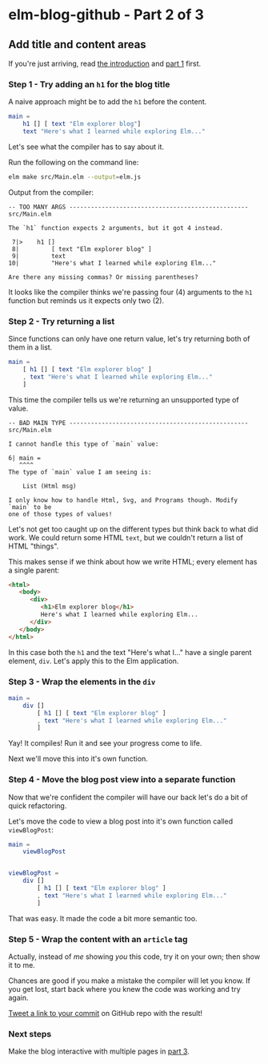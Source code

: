 # elm-blog-github - Part 2 of 3

## Add title and content areas

If you're just arriving, read [the introduction](#!/post/elm-blog-github-part-0-introduction) and [part 1](#!/post/elm-blog-github-part-1-host-elm-code-on-github) first.

### Step 1 - Try adding an `h1` for the blog title

A naive approach might be to add the `h1` before the content.

```elm
main =
    h1 [] [ text "Elm explorer blog"]
    text "Here's what I learned while exploring Elm..."
```

Let's see what the compiler has to say about it.

Run the following on the command line:

```bash
elm make src/Main.elm --output=elm.js
```

Output from the compiler:

```
-- TOO MANY ARGS -------------------------------------------------- src/Main.elm

The `h1` function expects 2 arguments, but it got 4 instead.

 7|>    h1 []
 8|         [ text "Elm explorer blog" ]
 9|         text
10|         "Here's what I learned while exploring Elm..."

Are there any missing commas? Or missing parentheses?
```

It looks like the compiler thinks we're passing four (4) arguments to the `h1` function but reminds us it expects only two (2).

### Step 2 - Try returning a list

Since functions can only have one return value, let's try returning both of them in a list.

```elm
main =
    [ h1 [] [ text "Elm explorer blog" ]
    , text "Here's what I learned while exploring Elm..."
    ]
```

This time the compiler tells us we're returning an unsupported type of value.

```
-- BAD MAIN TYPE -------------------------------------------------- src/Main.elm

I cannot handle this type of `main` value:

6| main =
   ^^^^
The type of `main` value I am seeing is:

    List (Html msg)

I only know how to handle Html, Svg, and Programs though. Modify `main` to be
one of those types of values!
```

Let's not get too caught up on the different types but think back to what did work. We could return some HTML `text`, but we couldn't return a list of HTML "things".

This makes sense if we think about how we write HTML; every element has a single parent:

```html
<html>
   <body>
      <div>
         <h1>Elm explorer blog</h1>
         Here's what I learned while exploring Elm...
      </div>
   </body>
</html>
```

In this case both the `h1` and the text "Here's what I..." have a single parent element, `div`. Let's apply this to the Elm application.

### Step 3 - Wrap the elements in the `div`

```elm
main =
    div []
        [ h1 [] [ text "Elm explorer blog" ]
        , text "Here's what I learned while exploring Elm..."
        ]
```

Yay! It compiles! Run it and see your progress come to life.

Next we'll move this into it's own function.

### Step 4 - Move the blog post view into a separate function

Now that we're confident the compiler will have our back let's do a bit of quick refactoring.

Let's move the code to view a blog post into it's own function called `viewBlogPost`:

```elm
main =
    viewBlogPost


viewBlogPost =
    div []
        [ h1 [] [ text "Elm explorer blog" ]
        , text "Here's what I learned while exploring Elm..."
        ]
```

That was easy. It made the code a bit more semantic too.

### Step 5 - Wrap the content with an `article` tag

Actually, instead of _me_ showing _you_ this code, try it on your own; then show it to me.

<p class="notice">
Chances are good if you make a mistake the compiler will let you know. If you get lost, start back where you knew the code was working and try again.
</p>

[Tweet a link to your commit](https://twitter.com/intent/tweet?url=absynce.github.io&text=Here's+how+I+wrapped+some+content+using+Elm:&hashtags=elm&via=absynce) on GitHub repo with the result!

### Next steps

Make the blog interactive with multiple pages in [part 3](#!/post/elm-blog-github-part-3-add-multiple-pages).
